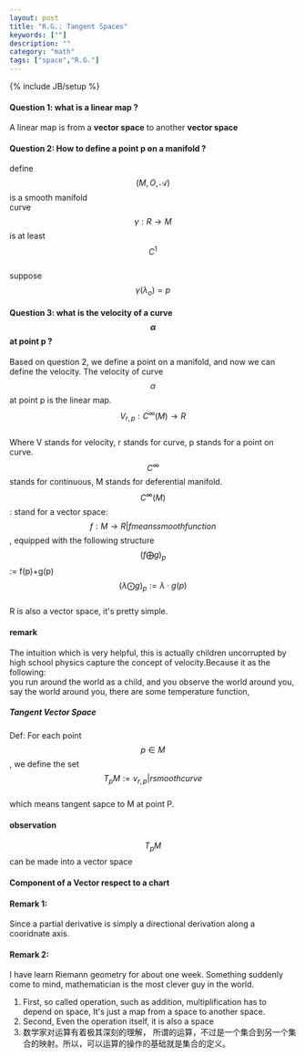 ```yaml
---
layout: post
title: "R.G.: Tangent Spaces"
keywords: [""]
description: ""
category: "math"
tags: ["space","R.G."]
---
```

{% include JB/setup %}

#### Question 1: what is a linear map ?
A linear map is from a **vector space** to another **vector space**


#### Question 2: How to define a point p on a manifold ?
define $$(M,O,\mathscr{A})$$ is a smooth manifold <br />
curve $$\gamma: R \rightarrow M$$ is at least $$C^{1}$$ <br />
suppose $$\gamma(\lambda_{o})=p$$


#### Question 3:  what is the velocity of a curve $$\alpha$$ at point p ?
Based on question 2, we define a point on a manifold, and now we can define the velocity.
The velocity of curve $$\alpha$$ at point p is the linear map. <br />
$$V_{r,p}: C^{\infty}(M) \rightarrow R$$ <br />
Where V stands for velocity, r stands for curve, p stands for a point on curve.
$$C^{\infty}$$ stands for continuous, M stands for deferential manifold. <br />
$$C^{\infty}(M)$$: stand for a vector space: $${f: M \rightarrow R| f means smooth function}$$, equipped with the following structure <br /> 
$$(f\bigoplus g)_{p}$$:= f(p)+g(p) <br /> 
$$(\lambda\bigodot g)_{p}:= \lambda \cdot g(p)$$ <br /> 
R is also a vector space, it's pretty simple.

#### remark
The intuition which is very helpful, this is actually children uncorrupted by high school physics capture
the concept of velocity.Because it as the following: <br />
you run around the world as a child, and you observe the world around you, say the world around you, there are
some temperature function,


##### Tangent Vector Space
Def: For each point $$p \in M$$, we define the set <br /> 
$$T_{p}M :={v_{r,p}| r smooth curve}$$ <br />
which means tangent sapce to M at point P. <br />
#### observation
$$T_{p}M$$ can be made into a vector space

#### Component of a Vector respect to a chart


#### Remark 1:
Since a partial derivative is simply a directional derivation along a cooridnate axis.


#### Remark 2:
I have learn Riemann geometry for about one week. Something suddenly come to  mind, mathematician is the most clever guy in the world.
1. First, so called operation, such as addition, multiplification has to depend on space, It's just a map from a space to another space.
2. Second, Even the operation itself, it is also a space
3. 数学家对运算有着极其深刻的理解， 所谓的运算，不过是一个集合到另一个集合的映射。所以，可以运算的操作的基础就是集合的定义。



